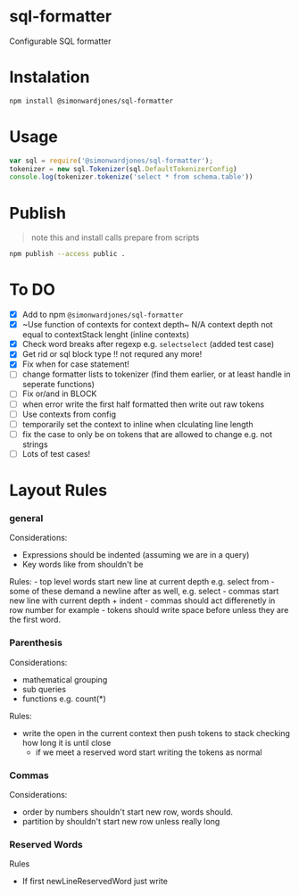 # sql-formatter
Configurable SQL formatter


# Instalation

```bash
npm install @simonwardjones/sql-formatter
```

# Usage

```javascript
var sql = require('@simonwardjones/sql-formatter');
tokenizer = new sql.Tokenizer(sql.DefaultTokenizerConfig)
console.log(tokenizer.tokenize('select * from schema.table'))
```

# Publish
> note this and install calls prepare from scripts

```bash
npm publish --access public .
```

# To DO
- [X] Add to npm `@simonwardjones/sql-formatter`
- [X] ~Use function of contexts for context depth~ N/A context depth not equal to contextStack lenght (inline contexts)
- [X] Check word breaks after regexp e.g. `selectselect` (added test case)
- [X] Get rid or sql block type !! not requred any more!
- [X] Fix when for case statement!
- [ ] change formatter lists to tokenizer (find them earlier, or at least handle in seperate functions)
- [ ] Fix or/and in BLOCK
- [ ] when error write the first half formatted then write out raw tokens
- [ ] Use contexts from config
- [ ] temporarily set the context to inline when clculating line length
- [ ] fix the case to only be on tokens that are allowed to change e.g. not strings
- [ ] Lots of test cases!

# Layout Rules

### general

Considerations:
 - Expressions should be indented (assuming we are in a query)
 - Key words like from shouldn't be

Rules:
    - top level words start new line at current depth e.g. select from
        - some of these demand a newline after as well, e.g. select
    - commas start new line with current depth + indent
    - commas should act differenetly in row number for example
    - tokens should write space before unless they are the first word.

### Parenthesis

Considerations:
 - mathematical grouping
 - sub queries 
 - functions e.g. count(*)

Rules:
 - write the open in the current context then push tokens to stack checking how long it is until close
    - if we meet a reserved word start writing the tokens as normal


### Commas 
Considerations:
 - order by numbers shouldn't start new row, words should.
 - partition by shouldn't start new row unless really long

### Reserved Words

Rules
 - If first newLineReservedWord just write